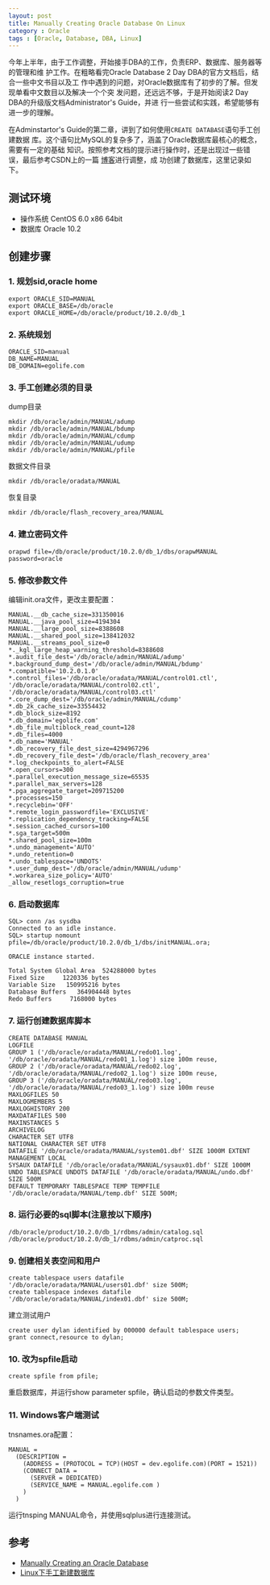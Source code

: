 ```yaml
---
layout: post
title: Manually Creating Oracle Database On Linux
category : Oracle
tags : [Oracle, Database, DBA, Linux]
---
```


今年上半年，由于工作调整，开始接手DBA的工作，负责ERP、数据库、服务器等的管理和维 护工作。在粗略看完Oracle Database 2 Day DBA的官方文档后，结合一些中文书目以及工 作中遇到的问题，对Oracle数据库有了初步的了解。但发现单看中文数目以及解决一个个突 发问题，还远远不够，于是开始阅读2 Day DBA的升级版文档Administrator's Guide，并进 行一些尝试和实践，希望能够有进一步的理解。

在Adminstartor's Guide的第二章，讲到了如何使用`CREATE DATABASE`语句手工创建数据 库。这个语句比MySQL的复杂多了，涵盖了Oracle数据库最核心的概念，需要有一定的基础 知识。按照参考文档的提示进行操作时，还是出现过一些错误，最后参考CSDN上的一篇 [博客](http://blog.csdn.net/tianlesoftware/article/details/4680213)进行调整，成 功创建了数据库，这里记录如下。

## 测试环境

* 操作系统 CentOS 6.0 x86 64bit
* 数据库	  Oracle 10.2

## 创建步骤

### 1. 规划sid,oracle home

	export ORACLE_SID=MANUAL
	export ORACLE_BASE=/db/oracle
	export ORACLE_HOME=/db/oracle/product/10.2.0/db_1

### 2. 系统规划

	ORACLE_SID=manual
	DB_NAME=MANUAL
	DB_DOMAIN=egolife.com

### 3. 手工创建必须的目录

dump目录
	
	mkdir /db/oracle/admin/MANUAL/adump
	mkdir /db/oracle/admin/MANUAL/bdump
	mkdir /db/oracle/admin/MANUAL/cdump
	mkdir /db/oracle/admin/MANUAL/udump
	mkdir /db/oracle/admin/MANUAL/pfile

数据文件目录

	mkdir /db/oracle/oradata/MANUAL

恢复目录
	
	mkdir /db/oracle/flash_recovery_area/MANUAL

### 4. 建立密码文件

	orapwd file=/db/oracle/product/10.2.0/db_1/dbs/orapwMANUAL password=oracle

### 5. 修改参数文件

编辑init.ora文件，更改主要配置：

	MANUAL.__db_cache_size=331350016
	MANUAL.__java_pool_size=4194304
	MANUAL.__large_pool_size=8388608
	MANUAL.__shared_pool_size=138412032
	MANUAL.__streams_pool_size=0
	*._kgl_large_heap_warning_threshold=8388608
	*.audit_file_dest='/db/oracle/admin/MANUAL/adump'
	*.background_dump_dest='/db/oracle/admin/MANUAL/bdump'
	*.compatible='10.2.0.1.0'
	*.control_files='/db/oracle/oradata/MANUAL/control01.ctl',
	'/db/oracle/oradata/MANUAL/control02.ctl',
	'/db/oracle/oradata/MANUAL/control03.ctl'
	*.core_dump_dest='/db/oracle/admin/MANUAL/cdump'
	*.db_2k_cache_size=33554432
	*.db_block_size=8192
	*.db_domain='egolife.com'
	*.db_file_multiblock_read_count=128
	*.db_files=4000
	*.db_name='MANUAL'
	*.db_recovery_file_dest_size=4294967296
	*.db_recovery_file_dest='/db/oracle/flash_recovery_area'
	*.log_checkpoints_to_alert=FALSE
	*.open_cursors=300
	*.parallel_execution_message_size=65535
	*.parallel_max_servers=128
	*.pga_aggregate_target=209715200
	*.processes=150
	*.recyclebin='OFF'
	*.remote_login_passwordfile='EXCLUSIVE'
	*.replication_dependency_tracking=FALSE
	*.session_cached_cursors=100
	*.sga_target=500m
	*.shared_pool_size=100m
	*.undo_management='AUTO'
	*.undo_retention=0
	*.undo_tablespace='UNDOTS'
	*.user_dump_dest='/db/oracle/admin/MANUAL/udump'
	*.workarea_size_policy='AUTO'
	_allow_resetlogs_corruption=true

### 6. 启动数据库

	SQL> conn /as sysdba
	Connected to an idle instance.
	SQL> startup nomount pfile=/db/oracle/product/10.2.0/db_1/dbs/initMANUAL.ora;
	
	ORACLE instance started.
	
	Total System Global Area  524288000 bytes
	Fixed Size     1220336 bytes
	Variable Size   150995216 bytes
	Database Buffers   364904448 bytes
	Redo Buffers     7168000 bytes

### 7. 运行创建数据库脚本

	CREATE DATABASE MANUAL
	LOGFILE
	GROUP 1 ('/db/oracle/oradata/MANUAL/redo01.log',
	'/db/oracle/oradata/MANUAL/redo01_1.log') size 100m reuse,
	GROUP 2 ('/db/oracle/oradata/MANUAL/redo02.log',
	'/db/oracle/oradata/MANUAL/redo02_1.log') size 100m reuse,
	GROUP 3 ('/db/oracle/oradata/MANUAL/redo03.log',
	'/db/oracle/oradata/MANUAL/redo03_1.log') size 100m reuse
	MAXLOGFILES 50
	MAXLOGMEMBERS 5
	MAXLOGHISTORY 200
	MAXDATAFILES 500
	MAXINSTANCES 5
	ARCHIVELOG
	CHARACTER SET UTF8
	NATIONAL CHARACTER SET UTF8
	DATAFILE '/db/oracle/oradata/MANUAL/system01.dbf' SIZE 1000M EXTENT MANAGEMENT LOCAL
	SYSAUX DATAFILE '/db/oracle/oradata/MANUAL/sysaux01.dbf' SIZE 1000M
	UNDO TABLESPACE UNDOTS DATAFILE '/db/oracle/oradata/MANUAL/undo.dbf' SIZE 500M
	DEFAULT TEMPORARY TABLESPACE TEMP TEMPFILE '/db/oracle/oradata/MANUAL/temp.dbf' SIZE 500M;

### 8. 运行必要的sql脚本(注意按以下顺序)

	/db/oracle/product/10.2.0/db_1/rdbms/admin/catalog.sql
	/db/oracle/product/10.2.0/db_1/rdbms/admin/catproc.sql

### 9. 创建相关表空间和用户
	
	create tablespace users datafile '/db/oracle/oradata/MANUAL/users01.dbf' size 500M;
	create tablespace indexes datafile '/db/oracle/oradata/MANUAL/index01.dbf' size 500M;

建立测试用户

	create user dylan identified by 000000 default tablespace users;
	grant connect,resource to dylan;

### 10. 改为spfile启动

	create spfile from pfile;

重启数据库，并运行show parameter spfile，确认启动的参数文件类型。

### 11. Windows客户端测试

tnsnames.ora配置：

	MANUAL =
	  (DESCRIPTION =
	    (ADDRESS = (PROTOCOL = TCP)(HOST = dev.egolife.com)(PORT = 1521))
	    (CONNECT_DATA =
	      (SERVER = DEDICATED)
	      (SERVICE_NAME = MANUAL.egolife.com )
	    )
	  )

运行tnsping MANUAL命令，并使用sqlplus进行连接测试。

## 参考

* [Manually Creating an Oracle Database](http://docs.oracle.com/cd/B19306_01/server.102/b14231/create.htm#sthref220)
* [Linux下手工新建数据库](http://blog.csdn.net/tianlesoftware/article/details/4680213)
